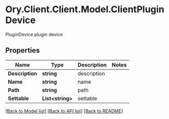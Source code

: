 # Ory.Client.Client.Model.ClientPluginDevice
PluginDevice plugin device

## Properties

Name | Type | Description | Notes
------------ | ------------- | ------------- | -------------
**Description** | **string** | description | 
**Name** | **string** | name | 
**Path** | **string** | path | 
**Settable** | **List&lt;string&gt;** | settable | 

[[Back to Model list]](../README.md#documentation-for-models) [[Back to API list]](../README.md#documentation-for-api-endpoints) [[Back to README]](../README.md)

